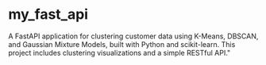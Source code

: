 # my_fast_api
A FastAPI application for clustering customer data using K-Means, DBSCAN, and Gaussian Mixture Models, built with Python and scikit-learn. This project includes clustering visualizations and a simple RESTful API."
